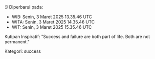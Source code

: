 ⏰ Diperbarui pada:
- WIB: Senin, 3 Maret 2025 13.35.46 UTC
- WITA: Senin, 3 Maret 2025 14.35.46 UTC
- WIT: Senin, 3 Maret 2025 15.35.46 UTC

Kutipan Inspiratif:
"Success and failure are both part of life. Both are not permanent."


Kategori: success

